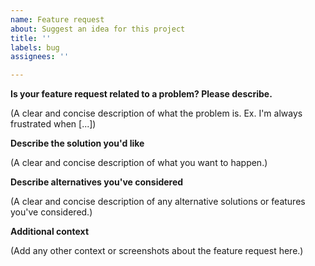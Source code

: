 ```yaml
---
name: Feature request
about: Suggest an idea for this project
title: ''
labels: bug
assignees: ''

---
```


**Is your feature request related to a problem? Please describe.**

(A clear and concise description of what the problem is. Ex. I'm always frustrated when [...])

**Describe the solution you'd like**

(A clear and concise description of what you want to happen.)

**Describe alternatives you've considered**

(A clear and concise description of any alternative solutions or features you've considered.)

**Additional context**

(Add any other context or screenshots about the feature request here.)

